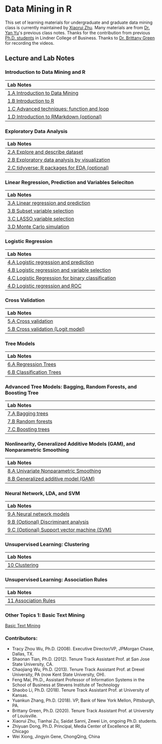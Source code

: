 # Data Mining in R

This set of learning materials for undergraduate and graduate data mining class is currently maintained by [Xiaorui Zhu](https://homepages.uc.edu/~zhuxr/). Many materials are from [Dr. Yan Yu](https://business.uc.edu/faculty-and-research/departments/obais/faculty/yan-yu.html)'s previous class notes. Thanks for the contribution from previous [Ph.D. students](#bottom) in Lindner College of Business. Thanks to [Dr. Brittany Green](https://business.louisville.edu/faculty-research/faculty-directory/brittany-green-phd/) for recording the videos. 


## Lecture and Lab Notes

### Introduction to Data Mining and R

<style>
table th:first-of-type {
    width: 480px;
}
table th:nth-of-type(2) {
    width: 160px;
}
table th:nth-of-type(3) {
    width: 160px;
}
</style>


| Lab Notes |
|:----------|
| [1.A Introduction to Data Mining](lecture/1.A_IntroDM.html)                   |
| [1.B Introduction to R](lecture/1.B_IntroR.html)                              |
| [1.C Advanced techniques: function and loop](lecture/1.C_IntroFuncLoop.html)  |
| [1.D Introduction to RMarkdown (optional)](lecture/1.D_IntroMarkdown.html)    |

### Exploratory Data Analysis

| Lab Notes |
|:----------|
| [2.A Explore and describe dataset](lecture/2.A_ExploratoryAnalyses.html)     |
| [2.B Exploratory data analysis by visualization](lecture/2.B_EDA_Vis.html)   |
| [2.C tidyverse: R packages for EDA (optional)](lecture/2.C_tidyverse.html)   |

### Linear Regression, Prediction and Variables Seleciton

| Lab Notes |
|:----------|
| [3.A Linear regression and prediction](lecture/3.A_LinearReg.html)           |
| [3.B Subset variable selection](lecture/3.B_SubsetVS.html)                   |
| [3.C LASSO variable selection](lecture/3.C_LASSO.html)                      |
| [3.D Monte Carlo simulation](lecture/3.D_Simulation.html)                      |

### Logistic Regression

| Lab Notes |
|:----------|
| [4.A Logistic regression and prediction](lecture/4.A_LogisticReg.html)       |
| [4.B Logistic regression and variable selection](lecture/4.B_LogisticReg_VS.html)     |
| [4.C Logistic Regression for binary classification](lecture/4.C_LogisticReg_Classification.html)  |
| [4.D Logistic regression and ROC](lecture/4.D_LogisticReg_ROC.html)           |

### Cross Validation

| Lab Notes |
|:----------|
| [5.A Cross validation](lecture/5.A_CrossValidation.html)                      |
| [5.B Cross validation (Logit model)](lecture/5.B_CrossValidationLogit.html)   |

### Tree Models

| Lab Notes |
|:----------|
| [6.A Regression Trees](lecture/6.A_RegTree.html)       |
| [6.B Classification Trees](lecture/6.B_ClassTree.html) |

### Advanced Tree Models: Bagging, Random Forests, and Boosting Tree

| Lab Notes                                             | 
|:------------------------------------------------------|
| [7.A Bagging trees](lecture/7.A_Bagging.html)          |
| [7.B Random forests](lecture/7.B_RandomForests.html)  |
| [7.C Boosting trees](lecture/7.C_Boosting.html)        |

### Nonlinearity, Generalized Additive Models (GAM), and Nonparametric Smoothing

| Lab Notes |
|:----------|
| [8.A Univariate Nonparametric Smoothing](lecture/8.A_BeyondLinearity.html)   |
| [8.B Generalized additive model (GAM)](lecture/8.B_GAM.html)                 |

### Neural Network, LDA, and SVM 

| Lab Notes |
|:----------|
| [9.A Neural network models](lecture/9.A_NeuralNet.html)                      |
| [9.B (Optional) Discriminant analysis](lecture/9.B_DiscriminantAnalysis.html)|
| [9.C (Optional) Support vector machine (SVM)](lecture/9.C_SVM.html)          | 

### Unsupervised Learning: Clustering

| Lab Notes |
|:----------|
| [10 Clustering](lecture/10_Clustering.html)           |

### Unsupervised Learning: Association Rules

| Lab Notes |
|:----------|
| [11 Association Rules](lecture/11_AssociationRules.html)|

### Other Topics 1: Basic Text Mining

[Basic Text Mining](lecture/Basic_Text_Mining.html)


<a id="bottom"></a>

### Contributors: 
- Tracy Zhou Wu, Ph.D. (2008). Executive Director/VP, JPMorgan Chase, Dallas, TX.  
- Shaonan Tian, Ph.D. (2012). Tenure Track Assistant Prof. at San Jose State University, CA. 
- Chaojiang Wu, Ph.D. (2013). Tenure Track Assistant Prof. at Drexel University, PA (now Kent State University, OH).
- Feng Mai, Ph.D., Assistant Professor of Information Systems in the School of Business at Stevens Institute of Technology
- Shaobo Li, Ph.D. (2018). Tenure Track Assistant Prof. at University of Kansas.
- Yuankun Zhang, Ph.D. (2018). VP, Bank of New York Mellon, Pittsburgh, PA.
- Brittany Green, Ph.D. (2020). Tenure Track Assistant Prof. at University of Louisville.
- Xiaorui Zhu, Tianhai Zu, Saidat Sanni, Zewei Lin, ongoing Ph.D. students.
- Zhiyuan Dong, Ph.D. Principal, Media Center of Excellence at IRI, Chicago
- Wei Xiong, Jingyin Gene, ChongQing, China
